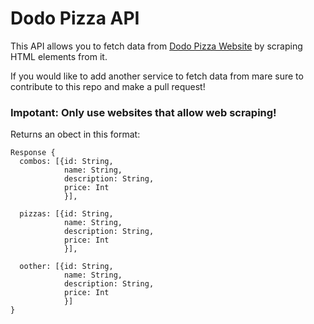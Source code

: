 # Dodo Pizza API

This API allows you to fetch data from [Dodo Pizza Website](https://dodopizza.ru) by scraping HTML elements from it.

If you would like to add another service to fetch data from mare sure to contribute to this repo and make a pull request!

### Impotant: Only use websites that allow web scraping!


Returns an obect in this format:
```
Response {
  combos: [{id: String,
            name: String,
            description: String,
            price: Int
            }],
            
  pizzas: [{id: String,
            name: String,
            description: String,
            price: Int
            }],
            
  oother: [{id: String,
            name: String,
            description: String,
            price: Int
            }]            
}
```
